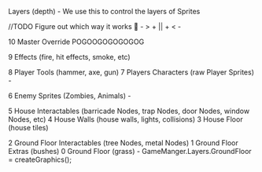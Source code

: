 Layers (depth) - We use this to control the layers of Sprites

//TODO Figure out which way it works :eyes:   - > + || + < -


10 Master Override POGOOGOGOGOGOG

9 Effects (fire, hit effects, smoke, etc)

8 Player Tools (hammer, axe, gun)
7 Players Characters (raw Player Sprites) - 

6 Enemy Sprites (Zombies, Animals) - 

5 House Interactables (barricade Nodes, trap Nodes, door Nodes, window Nodes, etc)
4 House Walls (house walls, lights, collisions)
3 House Floor (house tiles)

2 Ground Floor Interactables (tree Nodes, metal Nodes)
1 Ground Floor Extras (bushes)
0 Ground Floor (grass) - GameManger.Layers.GroundFloor = createGraphics();